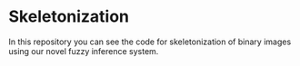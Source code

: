 # Skeletonization
In this repository you can see the code for skeletonization of binary images using our novel fuzzy inference system.
